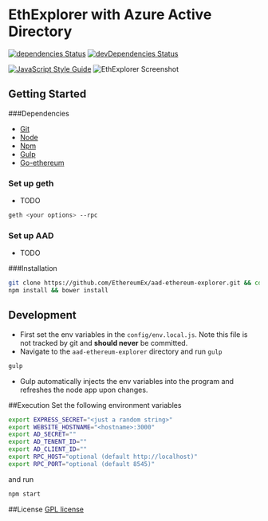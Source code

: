 # EthExplorer with Azure Active Directory

[![dependencies Status](https://david-dm.org/EthereumEx/aad-ethereum-explorer/status.svg)](https://david-dm.org/EthereumEx/aad-ethereum-explorer)
[![devDependencies Status](https://david-dm.org/EthereumEx/aad-ethereum-explorer/dev-status.svg)](https://david-dm.org/EthereumEx/aad-ethereum-explorer?type=dev)

[![JavaScript Style Guide](https://cdn.rawgit.com/feross/standard/master/badge.svg)](https://github.com/feross/standard)
![EthExplorer Screenshot](http://i.imgur.com/NHFYq0x.png)

## Getting Started
###Dependencies
* [Git](https://git-scm.com/book/en/v2/Getting-Started-Installing-Git)
* [Node](http://nodejs.org)
* [Npm](https://www.npmjs.com)
* [Gulp](http://gulpjs.com/)
* [Go-ethereum](https://github.com/ethereum/go-ethereum/wiki/geth)

### Set up geth
* TODO

```bash
geth <your options> --rpc
```

### Set up AAD
* TODO

###Installation

```bash
git clone https://github.com/EthereumEx/aad-ethereum-explorer.git && cd aad-ethereum-explorer
npm install && bower install
```

## Development
* First set the env variables in the `config/env.local.js`. Note this file is not tracked by git and **should never** be committed.
* Navigate to the `aad-ethereum-explorer` directory and run `gulp`

```bash
gulp
```

* Gulp automatically injects the env variables into the program and refreshes the node app upon changes.

##Execution
Set the following environment variables

``` bash
export EXPRESS_SECRET="<just a random string>"
export WEBSITE_HOSTNAME="<hostname>:3000"
export AD_SECRET=""
export AD_TENENT_ID=""
export AD_CLIENT_ID=""
export RPC_HOST="optional (default http://localhost)"
export RPC_PORT="optional (default 8545)"
```

and run

```bash
npm start
```


##License
[GPL license](https://opensource.org/licenses/GPL)

